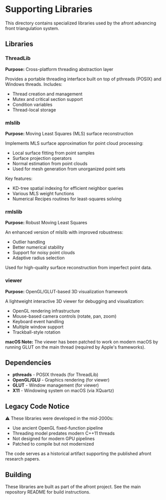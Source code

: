 # Supporting Libraries

This directory contains specialized libraries used by the afront advancing front triangulation system.

## Libraries

### ThreadLib
**Purpose:** Cross-platform threading abstraction layer

Provides a portable threading interface built on top of pthreads (POSIX) and Windows threads. Includes:
- Thread creation and management
- Mutex and critical section support
- Condition variables
- Thread-local storage

### mlslib
**Purpose:** Moving Least Squares (MLS) surface reconstruction

Implements MLS surface approximation for point cloud processing:
- Local surface fitting from point samples
- Surface projection operators
- Normal estimation from point clouds
- Used for mesh generation from unorganized point sets

Key features:
- KD-tree spatial indexing for efficient neighbor queries
- Various MLS weight functions
- Numerical Recipes routines for least-squares solving

### rmlslib
**Purpose:** Robust Moving Least Squares

An enhanced version of mlslib with improved robustness:
- Outlier handling
- Better numerical stability
- Support for noisy point clouds
- Adaptive radius selection

Used for high-quality surface reconstruction from imperfect point data.

### viewer
**Purpose:** OpenGL/GLUT-based 3D visualization framework

A lightweight interactive 3D viewer for debugging and visualization:
- OpenGL rendering infrastructure
- Mouse-based camera controls (rotate, pan, zoom)
- Keyboard event handling
- Multiple window support
- Trackball-style rotation

**macOS Note:** The viewer has been patched to work on modern macOS by running GLUT on the main thread (required by Apple's frameworks).

## Dependencies

- **pthreads** - POSIX threads (for ThreadLib)
- **OpenGL/GLU** - Graphics rendering (for viewer)
- **GLUT** - Window management (for viewer)
- **X11** - Windowing system on macOS (via XQuartz)

## Legacy Code Notice

⚠️ These libraries were developed in the mid-2000s:
- Use ancient OpenGL fixed-function pipeline
- Threading model predates modern C++11 threads
- Not designed for modern GPU pipelines
- Patched to compile but not modernized

The code serves as a historical artifact supporting the published afront research papers.

## Building

These libraries are built as part of the afront project. See the main repository README for build instructions.
